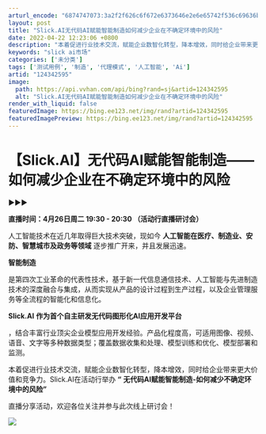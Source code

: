```yaml
---
arturl_encode: "6874747073:3a2f2f626c6f672e6373646e2e6e65742f536c69636b41492f:61727469636c652f64657461696c732f313234333432353935"
layout: post
title: "Slick.AI无代码AI赋能智能制造如何减少企业在不确定环境中的风险"
date: 2022-04-22 12:23:06 +0800
description: "本着促进行业技术交流，赋能企业数智化转型，降本增效，同时给企业带来更大价值和竞争力。Slick.AI"
keywords: "slick ai市场"
categories: ['未分类']
tags: ['测试用例', '制造', '代理模式', '人工智能', 'Ai']
artid: "124342595"
image:
  path: https://api.vvhan.com/api/bing?rand=sj&artid=124342595
  alt: "Slick.AI无代码AI赋能智能制造如何减少企业在不确定环境中的风险"
render_with_liquid: false
featuredImage: https://bing.ee123.net/img/rand?artid=124342595
featuredImagePreview: https://bing.ee123.net/img/rand?artid=124342595
---
```


# 【Slick.AI】无代码AI赋能智能制造——如何减少企业在不确定环境中的风险

►►►

**直播时间：4月26日周二 19:30 - 20:30 （活动行直播研讨会）**

人工智能技术在近几年取得巨大技术突破，现如今
**人工智能在医疗、制造业、安防、智慧城市及政务等领域**
逐步推广开来，并且发展迅速。

**智能制造**

是第四次工业革命的代表性技术，基于新一代信息通信技术、人工智能与先进制造技术的深度融合与集成，从而实现从产品的设计过程到生产过程，以及企业管理服务等全流程的智能化和信息化。

**Slick.AI**
**作为首个自主研发无代码图形化AI应用开发平台**

，结合丰富行业顶尖企业模型应用开发经验。产品化程度高，可适用图像、视频、语音、文字等多种数据类型；覆盖数据收集和处理、模型训练和优化、模型部署和监测。

本着促进行业技术交流，赋能企业数智化转型，降本增效，同时给企业带来更大价值和竞争力。Slick.AI在活动行举办
**“**
**无代码AI赋能智能制造-如何减少不确定环境中的风险”**

直播分享活动，欢迎各位关注并参与此次线上研讨会！

![](https://i-blog.csdnimg.cn/blog_migrate/7737a5fd389afe7d70091b4f65285857.png)